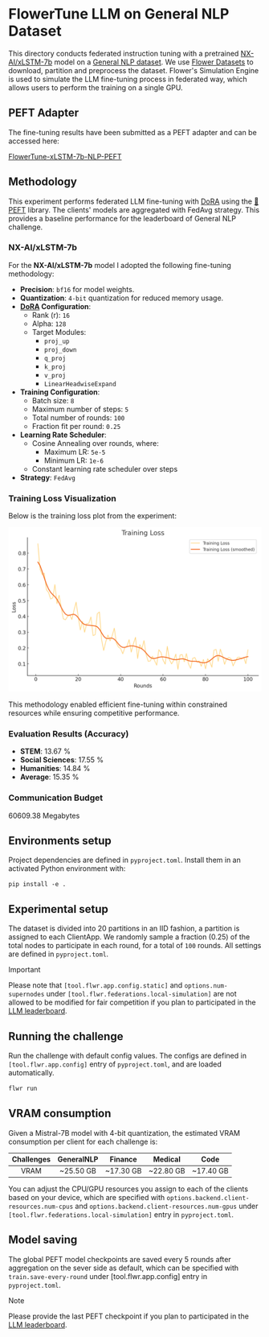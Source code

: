 # FlowerTune LLM on General NLP Dataset

This directory conducts federated instruction tuning with a pretrained [NX-AI/xLSTM-7b](https://huggingface.co/NX-AI/xLSTM-7b) model on a [General NLP dataset](https://huggingface.co/datasets/vicgalle/alpaca-gpt4).
We use [Flower Datasets](https://flower.dev/docs/datasets/) to download, partition and preprocess the dataset.
Flower's Simulation Engine is used to simulate the LLM fine-tuning process in federated way,
which allows users to perform the training on a single GPU.


## PEFT Adapter

The fine-tuning results have been submitted as a PEFT adapter and can be accessed here:

[FlowerTune-xLSTM-7b-NLP-PEFT](https://huggingface.co/mrs83/FlowerTune-xLSTM-7b-NLP-PEFT)


## Methodology

This experiment performs federated LLM fine-tuning with [DoRA](https://arxiv.org/abs/2402.09353) using the [🤗PEFT](https://huggingface.co/docs/peft/en/index) library.
The clients' models are aggregated with FedAvg strategy.
This provides a baseline performance for the leaderboard of General NLP challenge.


### NX-AI/xLSTM-7b

For the **NX-AI/xLSTM-7b** model I adopted the following fine-tuning methodology:

- **Precision**: `bf16` for model weights.
- **Quantization**: `4-bit` quantization for reduced memory usage.
- **[DoRA](https://arxiv.org/abs/2402.09353) Configuration**:
  - Rank (r): `16`
  - Alpha: `128`
  - Target Modules:
    - `proj_up`
    - `proj_down`
    - `q_proj`
    - `k_proj`
    - `v_proj`
    - `LinearHeadwiseExpand`
- **Training Configuration**:
  - Batch size: `8`
  - Maximum number of steps: `5`
  - Total number of rounds: `100`
  - Fraction fit per round: `0.25`
- **Learning Rate Scheduler**:
  - Cosine Annealing over rounds, where:
    - Maximum LR: `5e-5`
    - Minimum LR: `1e-6`
  - Constant learning rate scheduler over steps
- **Strategy**: `FedAvg`

### Training Loss Visualization

Below is the training loss plot from the experiment:

![Training Loss](flowertune_eval/benchmarks/train_loss.png)

This methodology enabled efficient fine-tuning within constrained resources while ensuring competitive performance.

### Evaluation Results (Accuracy)

- **STEM**: 13.67 %
- **Social Sciences**: 17.55 %
- **Humanities**: 14.84 %
- **Average**: 15.35 %

### Communication Budget

60609.38 Megabytes


## Environments setup

Project dependencies are defined in `pyproject.toml`. Install them in an activated Python environment with:

```shell
pip install -e .
```

## Experimental setup

The dataset is divided into 20 partitions in an IID fashion, a partition is assigned to each ClientApp.
We randomly sample a fraction (0.25) of the total nodes to participate in each round, for a total of `100` rounds.
All settings are defined in `pyproject.toml`.

> [!IMPORTANT]
> Please note that `[tool.flwr.app.config.static]` and `options.num-supernodes` under `[tool.flwr.federations.local-simulation]` are not allowed to be modified for fair competition if you plan to participated in the [LLM leaderboard](https://flower.ai/benchmarks/llm-leaderboard).


## Running the challenge

Run the challenge with default config values.
The configs are defined in `[tool.flwr.app.config]` entry of `pyproject.toml`, and are loaded automatically.

```bash
flwr run
```

## VRAM consumption

Given a Mistral-7B model with 4-bit quantization, the estimated VRAM consumption per client for each challenge is:

| Challenges | GeneralNLP |   Finance  |   Medical  |    Code    |
| :--------: | :--------: | :--------: | :--------: | :--------: |
|    VRAM    | ~25.50 GB  | ~17.30 GB  | ~22.80 GB  | ~17.40 GB  |

You can adjust the CPU/GPU resources you assign to each of the clients based on your device, which are specified with `options.backend.client-resources.num-cpus` and `options.backend.client-resources.num-gpus` under `[tool.flwr.federations.local-simulation]` entry in `pyproject.toml`.


## Model saving

The global PEFT model checkpoints are saved every 5 rounds after aggregation on the sever side as default, which can be specified with `train.save-every-round` under [tool.flwr.app.config] entry in `pyproject.toml`.

> [!NOTE]
> Please provide the last PEFT checkpoint if you plan to participated in the [LLM leaderboard](https://flower.ai/benchmarks/llm-leaderboard).
